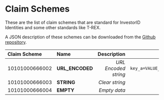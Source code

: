 # Claim Schemes

These are the list of claim schemes that are standard for InvestorID Identities and some other standards like T-REX.

A JSON description of these schemes can be downloaded from the [Github repository](https://github.com/investorid/documentation/blob/master/docs/developers/constants/claim_schemes.json).

| Claim Scheme   | Name            | Description                | Example                        |
| :------------- | :-------------- | -------------------------: | -----------------------------: |
| 10101000666002 | **URL_ENCODED** | _URL Encoded string_       | `key_a=VALUE_A&key_b=VALUE_B`  |
| 10101000666003 | **STRING**      | _Clear string_             | `VALUE_A`                      |
| 10101000666004 | **EMPTY**       | _Empty data_               |                                |
